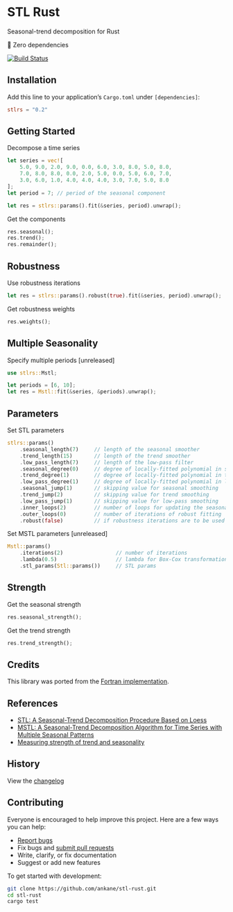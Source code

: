# STL Rust

Seasonal-trend decomposition for Rust

:tada: Zero dependencies

[![Build Status](https://github.com/ankane/stl-rust/workflows/build/badge.svg?branch=master)](https://github.com/ankane/stl-rust/actions)

## Installation

Add this line to your application’s `Cargo.toml` under `[dependencies]`:

```toml
stlrs = "0.2"
```

## Getting Started

Decompose a time series

```rust
let series = vec![
    5.0, 9.0, 2.0, 9.0, 0.0, 6.0, 3.0, 8.0, 5.0, 8.0,
    7.0, 8.0, 8.0, 0.0, 2.0, 5.0, 0.0, 5.0, 6.0, 7.0,
    3.0, 6.0, 1.0, 4.0, 4.0, 4.0, 3.0, 7.0, 5.0, 8.0
];
let period = 7; // period of the seasonal component

let res = stlrs::params().fit(&series, period).unwrap();
```

Get the components

```rust
res.seasonal();
res.trend();
res.remainder();
```

## Robustness

Use robustness iterations

```rust
let res = stlrs::params().robust(true).fit(&series, period).unwrap();
```

Get robustness weights

```rust
res.weights();
```

## Multiple Seasonality

Specify multiple periods [unreleased]

```rust
use stlrs::Mstl;

let periods = [6, 10];
let res = Mstl::fit(&series, &periods).unwrap();
```

## Parameters

Set STL parameters

```rust
stlrs::params()
    .seasonal_length(7)     // length of the seasonal smoother
    .trend_length(15)       // length of the trend smoother
    .low_pass_length(7)     // length of the low-pass filter
    .seasonal_degree(0)     // degree of locally-fitted polynomial in seasonal smoothing
    .trend_degree(1)        // degree of locally-fitted polynomial in trend smoothing
    .low_pass_degree(1)     // degree of locally-fitted polynomial in low-pass smoothing
    .seasonal_jump(1)       // skipping value for seasonal smoothing
    .trend_jump(2)          // skipping value for trend smoothing
    .low_pass_jump(1)       // skipping value for low-pass smoothing
    .inner_loops(2)         // number of loops for updating the seasonal and trend components
    .outer_loops(0)         // number of iterations of robust fitting
    .robust(false)          // if robustness iterations are to be used
```

Set MSTL parameters [unreleased]

```rust
Mstl::params()
    .iterations(2)                 // number of iterations
    .lambda(0.5)                   // lambda for Box-Cox transformation
    .stl_params(Stl::params())     // STL params
```

## Strength

Get the seasonal strength

```rust
res.seasonal_strength();
```

Get the trend strength

```rust
res.trend_strength();
```

## Credits

This library was ported from the [Fortran implementation](https://www.netlib.org/a/stl).

## References

- [STL: A Seasonal-Trend Decomposition Procedure Based on Loess](https://www.scb.se/contentassets/ca21efb41fee47d293bbee5bf7be7fb3/stl-a-seasonal-trend-decomposition-procedure-based-on-loess.pdf)
- [MSTL: A Seasonal-Trend Decomposition Algorithm for Time Series with Multiple Seasonal Patterns](https://arxiv.org/pdf/2107.13462.pdf)
- [Measuring strength of trend and seasonality](https://otexts.com/fpp2/seasonal-strength.html)

## History

View the [changelog](https://github.com/ankane/stl-rust/blob/master/CHANGELOG.md)

## Contributing

Everyone is encouraged to help improve this project. Here are a few ways you can help:

- [Report bugs](https://github.com/ankane/stl-rust/issues)
- Fix bugs and [submit pull requests](https://github.com/ankane/stl-rust/pulls)
- Write, clarify, or fix documentation
- Suggest or add new features

To get started with development:

```sh
git clone https://github.com/ankane/stl-rust.git
cd stl-rust
cargo test
```
